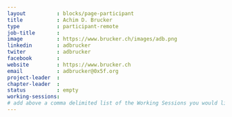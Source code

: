 ```yaml
---
layout          : blocks/page-participant
title           : Achim D. Brucker
type            : participant-remote
job-title       :
image           : https://www.brucker.ch/images/adb.png
linkedin        : adbrucker
twiter          : adbrucker
facebook        :
website         : https://www.brucker.ch
email           : adbrucker@0x5f.org
project-leader  :
chapter-leader  :
status          : empty
working-sessions:
# add above a comma delimited list of the Working Sessions you would like to attend (use the session's title)
---
```


<!-- put more details about participant here -->

